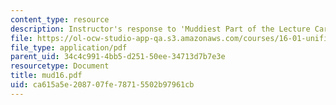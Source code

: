 ```yaml
---
content_type: resource
description: Instructor's response to 'Muddiest Part of the Lecture Cards'.
file: https://ol-ocw-studio-app-qa.s3.amazonaws.com/courses/16-01-unified-engineering-i-ii-iii-iv-fall-2005-spring-2006/ca615a5e208707fe78715502b97961cb_mud16.pdf
file_type: application/pdf
parent_uid: 34c4c991-4bb5-d251-50ee-34713d7b7e3e
resourcetype: Document
title: mud16.pdf
uid: ca615a5e-2087-07fe-7871-5502b97961cb
---
```

